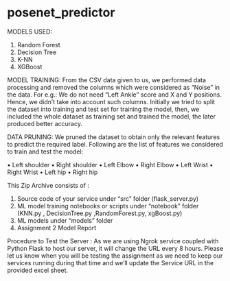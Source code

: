 # posenet_predictor

MODELS USED:
1) Random Forest 
2) Decision Tree 
3) K-NN
4) XGBoost

MODEL TRAINING:
From the CSV data given to us, we performed data processing and removed the columns which were considered as “Noise” in the data. For e.g.: We do not need “Left Ankle” score and X and Y positions. Hence, we didn’t take into account such columns. Initially we tried to split the dataset into training and test set for training the model, then, we included the whole dataset as training set and trained the model, the later produced better accuracy.

DATA PRUNING:
We pruned the dataset to obtain only the relevant features to predict the required label.
Following are the list of features we considered to train and test the model:

• Left shoulder
• Right shoulder
• Left Elbow
• Right Elbow
• Left Wrist
• Right Wrist
• Left hip
• Right hip

This Zip Archive consists of :
1) Source code of your service under “src” folder (flask_server.py)
2) ML model training notebooks or scripts under “notebook” folder (KNN.py , DecisionTree.py
,RandomForest.py, xgBoost.py)
3) ML models under “models” folder
4) Assignment 2 Model Report

Procedure to Test the Server :
As we are using Ngrok service coupled with Python Flask to host our server, it will change the URL every 8 hours. Please let us know when you will be testing the assignment as we need to keep our services running during that time and we’ll update the Service URL in the provided excel sheet.
